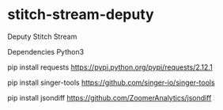 # stitch-stream-deputy
Deputy Stitch Stream


Dependencies
Python3



pip install requests
https://pypi.python.org/pypi/requests/2.12.1

pip install singer-tools
https://github.com/singer-io/singer-tools

pip install jsondiff
https://github.com/ZoomerAnalytics/jsondiff
